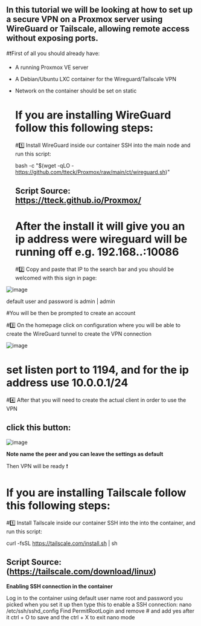 ## In this tutorial we will be looking at how to set up a secure VPN on a Proxmox server using WireGuard or Tailscale, allowing remote access without exposing ports.

#❗First of all you should already have:
- A running Proxmox VE server
- A Debian/Ubuntu LXC container for the Wireguard/Tailscale VPN
- Network on the container should be set on static


  <h1> If you are installing WireGuard follow this following steps: </h1> 

  #1️⃣ Install WireGuard inside our container
  SSH into the main node and run this script:
  
  bash -c "$(wget -qLO - https://github.com/tteck/Proxmox/raw/main/ct/wireguard.sh)"
  
  ## Script Source: https://tteck.github.io/Proxmox/

  # After the install it will give you an ip address were wireguard will be running off e.g. 192.168.**.**:10086

  #2️⃣ Copy and paste that IP to the search bar and you should be welcomed with this sign in page: 
  
![image](https://github.com/user-attachments/assets/47d2992c-74a2-45a7-8c40-d186ab0e9865)

default user and password is admin | admin

#You will be then be prompted to create an account 

#3️⃣ On the homepage click on configuration where you will be able to create the WireGuard tunnel to create the VPN connection

  ![image](https://github.com/user-attachments/assets/11ad6b59-51df-4c76-9cf6-ff0ee1a85bcd)

# set listen port to 1194, and for the ip address use 10.0.0.1/24

#4️⃣ After that you will need to create the actual client in order to use the VPN

## click this button:
![image](https://github.com/user-attachments/assets/7f569cb8-fa26-44f7-bdfc-c3a7220888fa)

**Note name the peer and you can leave the settings as default**


Then VPN will be ready ❗


 <h1> If you are installing Tailscale follow this following steps: </h1> 

  #1️⃣ Install Tailscale inside our container
  SSH into the into the container, and run this script:
  
  curl -fsSL https://tailscale.com/install.sh | sh
  ## Script Source:(https://tailscale.com/download/linux)

  **Enabling SSH connection in the container**
  
  Log in to the container using default user name root and password you picked when you set it up
  then type this to enable a SSH connection:
  nano /etc/ssh/sshd_config
  Find PermitRootLogin and remove # and add yes after it
  ctrl + O to save and the ctrl + X to exit nano mode

  

  

